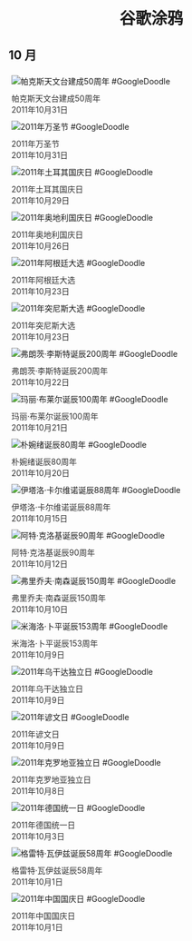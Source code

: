 
<h1 align="center"> 谷歌涂鸦 </h1>




## 10 月

<div class="image">


<img src="https://lh3.googleusercontent.com/p2IHsVgijyIsS5Mj8bAFFULmFugqk6Kr0Jv-dgEMpC7ofG6Ujgfd1JGxtHMlKbgnYvIo6nnnx4DLJBSfVR77tChBim3LAv7503SzgWN_=s660" alt="帕克斯天文台建成50周年 #GoogleDoodle" style="margin: 5px"/>
<div class="info" style="font-size: 14px; color:#333333; margin:5px"><div class="title">帕克斯天文台建成50周年</div><div class="date">2011年10月31日</div></div>

<img src="https://lh3.googleusercontent.com/YtoNV4ep0NrYTSw_vDUbOaRQqz02eC4hysJyFRZwxOhl-MOESKXXF2No4LSZUYy1oT4x22HVtnLgeBqMMTVYeWiqPTNsJ7OmsRolfOcn=s660" alt="2011年万圣节 #GoogleDoodle" style="margin: 5px"/>
<div class="info" style="font-size: 14px; color:#333333; margin:5px"><div class="title">2011年万圣节</div><div class="date">2011年10月31日</div></div>

<img src="https://lh3.googleusercontent.com/-e2rVthJMghqmPwkeu2i1xeb4DgAIve3jejN5pmD-0Ss_EBUlu18oCokbkp3IfGHXMHre5MT3t90-kAlTl37Cxn3JygLhgrZBJ4CuYO1Mg=s660" alt="2011年土耳其国庆日 #GoogleDoodle" style="margin: 5px"/>
<div class="info" style="font-size: 14px; color:#333333; margin:5px"><div class="title">2011年土耳其国庆日</div><div class="date">2011年10月29日</div></div>

<img src="https://lh3.googleusercontent.com/cMfXtHJA1FHOL-OQr6ieQU5qmgScm5KJwOjDERhOjtuOg_NDDEZyYsdtxYD8qXKKY1r22pPX3sS0bPWO39M5KDIylSvbu0-Y624imL3s=s660" alt="2011年奥地利国庆日 #GoogleDoodle" style="margin: 5px"/>
<div class="info" style="font-size: 14px; color:#333333; margin:5px"><div class="title">2011年奥地利国庆日</div><div class="date">2011年10月26日</div></div>

<img src="https://lh3.googleusercontent.com/6AY4XVjJBf3Qc80wLmffsmlYcJ0-NX4MSbboxurY4mRFlGPG6duSOheWthBnHRAGwWTBNI8UEftp-dC9-oXfUtuF0fCKkmBpR5HZ2XSe=s660" alt="2011年阿根廷大选 #GoogleDoodle" style="margin: 5px"/>
<div class="info" style="font-size: 14px; color:#333333; margin:5px"><div class="title">2011年阿根廷大选</div><div class="date">2011年10月23日</div></div>

<img src="https://lh3.googleusercontent.com/uemsik1LS5LBc-YHD2E3SMBfM5braDMDkqsT_YmM6BUV_T83wrZPQFM7srvSD-RzElajdl4wo0FYMCSKSmp1NMTzyoBFF56gS69wTTOL=s660" alt="2011年突尼斯大选 #GoogleDoodle" style="margin: 5px"/>
<div class="info" style="font-size: 14px; color:#333333; margin:5px"><div class="title">2011年突尼斯大选</div><div class="date">2011年10月23日</div></div>

<img src="https://lh3.googleusercontent.com/sDd8miVTFsRgeRz6W6T42it0ice0HY1YLL8F1avQHkimfLTnzVIO1_I0wva-KLeqQkS637BU0j4mrmdVIxO-FyZ5GM-c3E_qlk4NxmMX=s660" alt="弗朗茨·李斯特诞辰200周年 #GoogleDoodle" style="margin: 5px"/>
<div class="info" style="font-size: 14px; color:#333333; margin:5px"><div class="title">弗朗茨·李斯特诞辰200周年</div><div class="date">2011年10月22日</div></div>

<img src="https://lh3.googleusercontent.com/RVtwSeu8ZWL-IjY0o6IVDzjQ01BEqNBGUFn0n73enrORfVFmpK6AGHFDWZ2nYKMGXIaI4FXBHqMvPah36UvPiTq3b2i0EZ1uIR377Aw=s660" alt="玛丽·布莱尔诞辰100周年 #GoogleDoodle" style="margin: 5px"/>
<div class="info" style="font-size: 14px; color:#333333; margin:5px"><div class="title">玛丽·布莱尔诞辰100周年</div><div class="date">2011年10月21日</div></div>

<img src="https://lh3.googleusercontent.com/6c6wsj6RsY2aKgy3-XkfKoVyOXuez-aHOe5Sw-nEmjtNnHu7gJEkAspO76PATmWHdxGjuFllDxSKBvR40wQ2xxdMRBetbNSrBK6IM3UJ=s660" alt="朴婉绪诞辰80周年 #GoogleDoodle" style="margin: 5px"/>
<div class="info" style="font-size: 14px; color:#333333; margin:5px"><div class="title">朴婉绪诞辰80周年</div><div class="date">2011年10月20日</div></div>

<img src="https://lh3.googleusercontent.com/_8al9N-y3lJo90Ws9vU6nSQUz0QSeZYcXet47YA73jUyEFipwlsJzgCaiRvYb9J1U9pO8wrzISVHPl2Qaw3fhmX9oK1mxQCaFvYnjDE=s660" alt="伊塔洛·卡尔维诺诞辰88周年 #GoogleDoodle" style="margin: 5px"/>
<div class="info" style="font-size: 14px; color:#333333; margin:5px"><div class="title">伊塔洛·卡尔维诺诞辰88周年</div><div class="date">2011年10月15日</div></div>

<img src="https://lh3.googleusercontent.com/RbbHxdgszeXHJj8KYNRijh-8BLAuQh7RAeIChn9mwxDVaEaiqtZxsHTes2jZGp6o0GDHhUOneSyAXqvgxhJE853Yh4SndG1P884A6Ufx=s660" alt="阿特·克洛基诞辰90周年 #GoogleDoodle" style="margin: 5px"/>
<div class="info" style="font-size: 14px; color:#333333; margin:5px"><div class="title">阿特·克洛基诞辰90周年</div><div class="date">2011年10月12日</div></div>

<img src="https://lh3.googleusercontent.com/V1csnLzE8lSf0-M5Zui1cwvk_dhG4Elpzep-v-NGYhEq2TAhL6cID3ydo-ldfXaqIJaRiP0c4p-lHdrmf9a9l_-7dcraBgnkY9AlHDoh=s660" alt="弗里乔夫·南森诞辰150周年 #GoogleDoodle" style="margin: 5px"/>
<div class="info" style="font-size: 14px; color:#333333; margin:5px"><div class="title">弗里乔夫·南森诞辰150周年</div><div class="date">2011年10月10日</div></div>

<img src="https://lh3.googleusercontent.com/TrJTbdBsoa08OuZqK-_5GC_SJEPF2nJGBL9sVkFPw1eI1LJKwPeefMpXITyim_LP71trxABp-Tk4W8cxFQqNVXrvussWSFdr-q5RhUqY=s660" alt="米海洛·卜平诞辰153周年 #GoogleDoodle" style="margin: 5px"/>
<div class="info" style="font-size: 14px; color:#333333; margin:5px"><div class="title">米海洛·卜平诞辰153周年</div><div class="date">2011年10月9日</div></div>

<img src="https://lh3.googleusercontent.com/7QOh9rDL1ojbdDs5in8nT3QuXJGkvohyFpZfA2G9FTAk9YMBbaAodfm7CbeDvGqtTKYYYGdgCBuTjwxH3bKtCdGMhvHgtWwuGYWkUj0=s660" alt="2011年乌干达独立日 #GoogleDoodle" style="margin: 5px"/>
<div class="info" style="font-size: 14px; color:#333333; margin:5px"><div class="title">2011年乌干达独立日</div><div class="date">2011年10月9日</div></div>

<img src="https://lh3.googleusercontent.com/P-419u2_XOVbCDDnzYNFtIYjXeMfArLVi_a4gkJx--d2VkBBGsbtusJEuhEKDoTkhX3k1sSeMjob2ptEpmugmZbYaHDnUId_Is8ppVY=s660" alt="2011年谚文日 #GoogleDoodle" style="margin: 5px"/>
<div class="info" style="font-size: 14px; color:#333333; margin:5px"><div class="title">2011年谚文日</div><div class="date">2011年10月9日</div></div>

<img src="https://lh3.googleusercontent.com/LHzYbnCPsNm4A97-IO-voT5DdDQksnAC0jKYz-eXgd5mlU3JiHZ5yOV1_rMHp2uZxv5xqdzx0gY3CEwC1S2hzMYyYQU4MOhA-429CYfXJw=s660" alt="2011年克罗地亚独立日 #GoogleDoodle" style="margin: 5px"/>
<div class="info" style="font-size: 14px; color:#333333; margin:5px"><div class="title">2011年克罗地亚独立日</div><div class="date">2011年10月8日</div></div>

<img src="https://lh3.googleusercontent.com/K75NY1FTky4Eau0Wv3QYL0l74O6yuOmonQc1CS_y7K_PaoiAKOX2mcPDtS6oJW7HQdBEPW_RpbYvTp5qQTMerK6yTANaFv5xHt_Q9FJj=s660" alt="2011年德国统一日 #GoogleDoodle" style="margin: 5px"/>
<div class="info" style="font-size: 14px; color:#333333; margin:5px"><div class="title">2011年德国统一日</div><div class="date">2011年10月3日</div></div>

<img src="https://lh3.googleusercontent.com/FGVZHIb9OzffD3c0buBckD0leu6uvMYpj0rGXO5F0Xf6jCb94sLJMGpKZHGLpV2dC-7vhUYOuLh7qbTee11kJxF44kSaomjIX9u-jHpA=s660" alt="格雷特·瓦伊兹诞辰58周年 #GoogleDoodle" style="margin: 5px"/>
<div class="info" style="font-size: 14px; color:#333333; margin:5px"><div class="title">格雷特·瓦伊兹诞辰58周年</div><div class="date">2011年10月1日</div></div>

<img src="https://lh3.googleusercontent.com/xwXxwEX32YDvEQJ_v0evPlRQAfeAQZjwYqmJ-5NpPv9lnj0Ls_onjPSsac8Gq0ISnLyDbcwab3WmLOGomsiav2R8tNVTPdP4t8RqMp1Y=s660" alt="2011年中国国庆日 #GoogleDoodle" style="margin: 5px"/>
<div class="info" style="font-size: 14px; color:#333333; margin:5px"><div class="title">2011年中国国庆日</div><div class="date">2011年10月1日</div></div>

</div>








